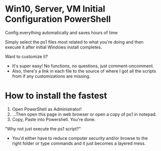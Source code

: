 # Win10, Server, VM Initial Configuration PowerShell
 Config everything automatically and saves hours of time

Simply select the ps1 files most related to what you're doing and then execute it after initial Windows install completes.

Want to customize it?
  - It's super easy! No functions, no questions, just comment-uncomment.
  - Also, there's a link in each file to the source of where I got all the scripts from if any customizations are missing.

# How to install the fastest
 1) Open PowerShell as Administrator!
2) ...Then open this page in web browser or open a copy of ps1 in notepad.
3) Copy, Paste into Powershell.
You're done.

"Why not just execute the ps1 script?"
  - You'd either have to reduce computer security and/or browse to the right folder or type commands and it just becomes a layered mess.
